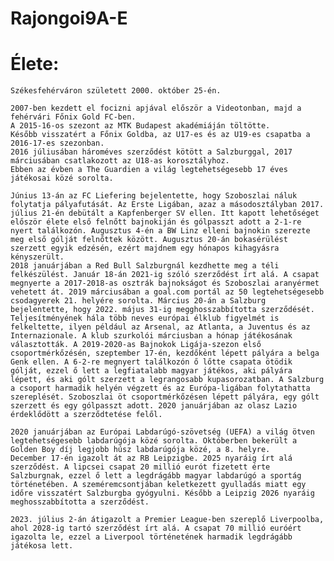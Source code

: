 # Rajongoi9A-E




# Élete:



    Székesfehérváron született 2000. október 25-én. 

    2007-ben kezdett el focizni apjával először a Videotonban, majd a fehérvári Főnix Gold FC-ben. 
    A 2015-16-os szezont az MTK Budapest akadémiáján töltötte. 
    Később visszatért a Főnix Goldba, az U17-es és az U19-es csapatba a 2016-17-es szezonban. 
    2016 júliusában hároméves szerződést kötött a Salzburggal, 2017 márciusában csatlakozott az U18-as korosztályhoz. 
    Ebben az évben a The Guardien a világ legtehetségesebb 17 éves játékosai közé sorolta. 

    Június 13-án az FC Liefering bejelentette, hogy Szoboszlai náluk folytatja pályafutását. Az Erste Ligában, azaz a másodosztályban 2017. július 21-én debütált a Kapfenberger SV ellen. Itt kapott lehetőséget először élete első felnőtt bajnokiján és gólpasszt adott a 2-1-re nyert találkozón. Augusztus 4-én a BW Linz elleni bajnokin szerezte meg első gólját felnőttek között. Augusztus 20-án bokasérülést szerzett egyik edzésén, ezért majdnem egy hónapos kihagyásra kényszerült. 
    2018 januárjában a Red Bull Salzburgnál kezdhette meg a téli felkészülést. Január 18-án 2021-ig szóló szerződést írt alá. A csapat megnyerte a 2017-2018-as osztrák bajnokságot és Szoboszlai aranyérmet vehetett át. 2019 márciusában a goal.com portál az 50 legtehetségesebb csodagyerek 21. helyére sorolta. Március 20-án a Salzburg bejelentette, hogy 2022. május 31-ig megghosszabbította szerződését. Teljesítményének hála több neves európai élklub figyelmét is felkeltette, ilyen például az Arsenal, az Atlanta, a Juventus és az Internazionale. A klub szurkolói márciusban a hónap játékosának választották. A 2019-2020-as Bajnokok Ligája-szezon első csoportmérkőzésén, szeptember 17-én, kezdőként lépett pályára a belga Genk ellen. A 6-2-re megnyert találkozón ő lőtte csapata ötödik gólját, ezzel ő lett a legfiatalabb magyar játékos, aki pályára lépett, és aki gólt szerzett a legrangosabb kupasorozatban. A Salzburg a csoport harmadik helyén végzett és az Európa-ligában folytathatta szereplését. Szoboszlai öt csoportmérkőzésen lépett pályára, egy gólt szerzett és egy gólpasszt adott. 2020 januárjában az olasz Lazio érdeklődött a szerződtetése felől.
    
    2020 januárjában az Európai Labdarúgó-szövetség (UEFA) a világ ötven legtehetségesebb labdarúgója közé sorolta. Októberben bekerült a Golden Boy díj legjobb húsz labdarúgója közé, a 8. helyre. 
    December 17-én igazolt át az RB Leipzigbe. 2025 nyaráig írt alá szerződést. A lipcsei csapat 20 millió eurót fizetett érte Salzburgnak, ezzel ő lett a legdrágább magyar labdarúgó a sportág történetében. A szeméremcsontjában keletkezett gyulladás miatt egy időre visszatért Salzburgba gyógyulni. Később a Leipzig 2026 nyaráig meghosszabbította a szerződést.

    2023. július 2-án átigazolt a Premier League-ben szereplő Liverpoolba, ahol 2028-ig tartó szerződést írt alá. A csapat 70 millió euróért igazolta le, ezzel a Liverpool történetének harmadik legdrágább játékosa lett.





